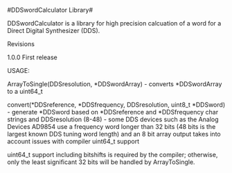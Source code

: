 #DDSwordCalculator Library#

DDSwordCalculator is a library for high precision calcuation of a word for a Direct Digital Synthesizer (DDS).

Revisions

1.0.0	First release

USAGE:

ArrayToSingle(DDSresolution, *DDSwordArray) - converts *DDSwordArray to a uint64_t

convert(*DDSreference, *DDSfrequency, DDSresolution, uint8_t *DDSword) - generate *DDSword based on *DDSreference and *DDSfrequency char strings and DDSresolution (8-48) - some DDS devices such as the Analog Devices AD9854 use a frequency word longer than 32 bits (48 bits is the largest known DDS tuning word length) and an 8 bit array output takes into account issues with compiler uint64_t support

uint64_t support including bitshifts is required by the compiler; otherwise, only the least significant 32 bits will be handled by ArrayToSingle.